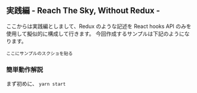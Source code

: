 ## 実践編 - Reach The Sky, Without Redux -

ここからは実践編としまして、Redux のような記述を React hooks API のみを使用して擬似的に構成して行きます。
今回作成するサンプルは下記のようになります。

```
ここにサンプルのスクショを貼る
```

### 簡単動作解説

まず初めに、 `yarn start`
